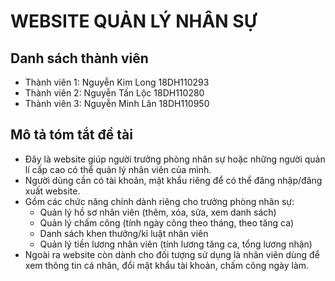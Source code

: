 # WEBSITE QUẢN LÝ NHÂN SỰ

## Danh sách thành viên

- Thành viên 1: Nguyễn Kim Long 18DH110293
- Thành viên 2: Nguyễn Tấn Lộc 18DH110280
- Thành viên 3: Nguyễn Minh Lân 18DH110950

## Mô tả tóm tắt đề tài

- Đây là website giúp người trưởng phòng nhân sự hoặc những người quản lí cấp cao có thể quản lý nhân viên của mình.
- Người dùng cần có tài khoản, mật khẩu riêng để có thể đăng nhập/đăng xuất website.
- Gồm các chức năng chính dành riêng cho trưởng phòng nhân sự:
	- Quản lý hồ sơ nhân viên (thêm, xóa, sửa, xem danh sách)
	- Quản lý chấm công (tính ngày công theo tháng, theo tăng ca)
	- Danh sách khen thưởng/kỉ luật nhân viên
	- Quản lý tiền lương nhân viên (tính lương tăng ca, tổng lương nhận)
- Ngoài ra website còn dành cho đối tượng sử dụng là nhân viên dùng để xem thông tin cá nhân, đổi mật khẩu tài khoản, chấm công ngày làm.

